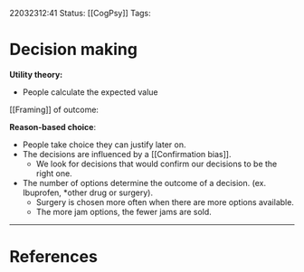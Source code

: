 22032312:41
Status:  [[CogPsy]] 
Tags: 

# Decision making

**Utility theory:**
- People calculate the expected value 

[[Framing]] of outcome:

**Reason-based choice**:
- People take choice they can justify later on. 
- The decisions are influenced by a [[Confirmation bias]]. 
	- We look for decisions that would confirm our decisions to be the right one.
- The number of options determine the outcome of a decision. (ex. Ibuprofen, \*other drug or surgery).
	- Surgery is chosen more often when there are more options available. 
	- The more jam options, the fewer jams are sold.

---
# References